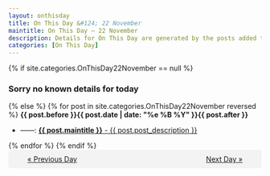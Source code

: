 ```yaml
---
layout: onthisday
title: On This Day &#124; 22 November
maintitle: On This Day — 22 November
description: Details for On This Day are generated by the posts added to the website so the content is subject to changes/updates over time.
categories: [On This Day]
---
```


{% if site.categories.OnThisDay22November == null %}
<h3>Sorry no known details for today</h3>
{% else %}
{% for post in site.categories.OnThisDay22November reversed %}
<strong>{{ post.before }}{{ post.date | date: "%e %B %Y" }}{{ post.after }}</strong>
<ul>
<li> ——: <a class="{{ post.class }}" href="{{ post.url }}"><strong>{{ post.maintitle }}</strong> - {{ post.post_description }}</a></li>
</ul>
{% endfor %}
{% endif %}
<br />
<div style="background-color: #f3f3f3; padding: 10px; border-radius: 5px; text-align: center; display: flex; justify-content: space-evenly;">
<a href="/onthisday/11/11-21">« Previous Day</a>
<span style="visibility:hidden;">[ Visit Leap Year February 29 ]</span>
<a href="/onthisday/11/11-23">Next Day »</a>
</div>
